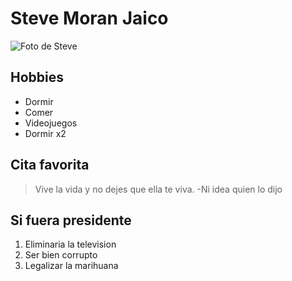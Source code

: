 # Steve Moran Jaico

![Foto de Steve](https://www.google.com/url?sa=i&source=images&cd=&ved=2ahUKEwjQ3f6W-6_lAhVxoFkKHeRXCmkQjRx6BAgBEAQ&url=https%3A%2F%2Ftetris.com%2Farticle%2F107%2Fthe-life-lessons-of-tetris&psig=AOvVaw19-SePxgSkPuGbN14AxgsW&ust=1571836972932606 "Foto de Steve")

## Hobbies

* Dormir
* Comer
* Videojuegos
* Dormir x2

## Cita favorita

> Vive la vida y no dejes que ella te viva. -Ni idea quien lo dijo

## Si fuera presidente

1. Eliminaria la television
2. Ser bien corrupto
3. Legalizar la marihuana
